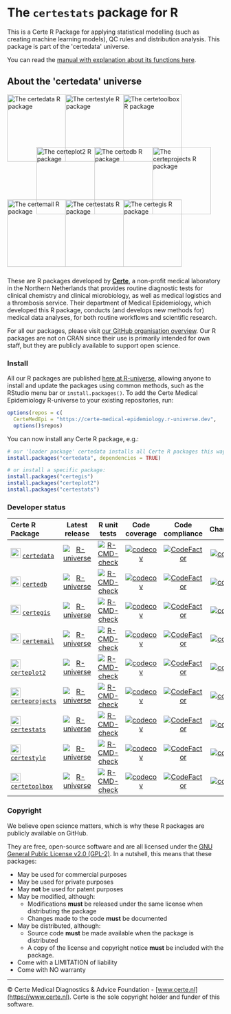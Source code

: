 # The `certestats` package for R

This is a Certe R Package for applying statistical modelling (such as creating machine learning models), QC rules and distribution analysis. This package is part of the 'certedata' universe.

You can read the [manual with explanation about its functions here](https://certe-medical-epidemiology.github.io/certestats/reference).

## About the 'certedata' universe

<div style="position: relative; height: 410px;">
  <a href="https://certe-medical-epidemiology.github.io/certedata/" target="_blank">
    <img src="https://certe-medical-epidemiology.github.io/certedata/logo.svg" alt="The certedata R package" style="position: absolute; left: 0px; top: 0px; width: 136px; height: 156px;">
  </a>
  <a href="https://certe-medical-epidemiology.github.io/certestyle/" target="_blank">
    <img src="https://certe-medical-epidemiology.github.io/certestyle/logo.svg" alt="The certestyle R package" style="position: absolute; left: 135px; top: 0px; width: 136px; height: 156px;">
  </a>
  <a href="https://certe-medical-epidemiology.github.io/certetoolbox/" target="_blank">
    <img src="https://certe-medical-epidemiology.github.io/certetoolbox/logo.svg" alt="The certetoolbox R package" style="position: absolute; left: 270px; top: 0px; width: 136px; height: 156px;">
  </a>
  
  <a href="https://certe-medical-epidemiology.github.io/certeplot2/" target="_blank">
    <img src="https://certe-medical-epidemiology.github.io/certeplot2/logo.svg" alt="The certeplot2 R package" style="position: absolute; left: 67.5px; top: 122px; width: 136px; height: 156px;">
  </a>
  <a href="https://certe-medical-epidemiology.github.io/certedb/" target="_blank">
    <img src="https://certe-medical-epidemiology.github.io/certedb/logo.svg" alt="The certedb R package" style="position: absolute; left: 202.5px; top: 122px; width: 136px; height: 156px;">
  </a>
  <a href="https://certe-medical-epidemiology.github.io/certeprojects/" target="_blank">
    <img src="https://certe-medical-epidemiology.github.io/certeprojects/logo.svg" alt="The certeprojects R package" style="position: absolute; left: 337.5px; top: 122px; width: 136px; height: 156px;">
  </a>

  <a href="https://certe-medical-epidemiology.github.io/certemail/" target="_blank">
    <img src="https://certe-medical-epidemiology.github.io/certemail/logo.svg" alt="The certemail R package" style="position: absolute; left: 0px; top: 244px; width: 136px; height: 156px;">
  </a>
  <a href="https://certe-medical-epidemiology.github.io/certestats/" target="_blank">
    <img src="https://certe-medical-epidemiology.github.io/certestats/logo.svg" alt="The certestats R package" style="position: absolute; left: 135px; top: 244px; width: 136px; height: 156px;">
  </a>
  <a href="https://certe-medical-epidemiology.github.io/certegis/" target="_blank">
    <img src="https://certe-medical-epidemiology.github.io/certegis/logo.svg" alt="The certegis R package" style="position: absolute; left: 270px; top: 244px; width: 136px; height: 156px;">
  </a>
</div>

These are R packages developed by [**Certe**](https://www.certe.nl), a non-profit medical laboratory in the Northern Netherlands that provides routine diagnostic tests for clinical chemistry and clinical microbiology, as well as medical logistics and a thrombosis service. Their department of Medical Epidemiology, which developed this R package, conducts (and develops new methods for) medical data analyses, for both routine workflows and scientific research.

For all our packages, please visit [our GitHub organisation overview](https://github.com/certe-medical-epidemiology). Our R packages are not on CRAN since their use is primarily intended for own staff, but they are publicly available to support open science. 

### Install

All our R packages are published [here at R-universe](https://certe-medical-epidemiology.r-universe.dev), allowing anyone to install and update the packages using common methods, such as the RStudio menu bar or `install.packages()`. To add the Certe Medical Epidemiology R-universe to your existing repositories, run:

```r
options(repos = c(
  CerteMedEpi = "https://certe-medical-epidemiology.r-universe.dev",
  options()$repos)
```

You can now install any Certe R package, e.g.:

```r
# our 'loader package' certedata installs all Certe R packages this way:
install.packages("certedata", dependencies = TRUE)

# or install a specific package:
install.packages("certegis")
install.packages("certeplot2")
install.packages("certestats")
```

### Developer status

| Certe R Package | Latest release | R unit tests | Code coverage | Code compliance | Changelog |
|:----------------|:--------------:|:------------:|:-------------:|:---------------:|:---------:|
| <img src="https://certe-medical-epidemiology.github.io/certedata/logo.svg" style="width: 20x; height: 23px;"> [`certedata`](https://certe-medical-epidemiology.github.io/certedata) | [![R-universe](https://certe-medical-epidemiology.r-universe.dev/badges/certedata?color=22bb55)](https://certe-medical-epidemiology.r-universe.dev) | [![R-CMD-check](https://github.com/certe-medical-epidemiology/certedata/actions/workflows/R-CMD-check.yaml/badge.svg?branch=main)](https://github.com/certe-medical-epidemiology/certedata/actions/workflows/R-CMD-check.yaml) | [![codecov](https://codecov.io/gh/certe-medical-epidemiology/certedata/branch/main/graph/badge.svg)](https://codecov.io/gh/certe-medical-epidemiology/certedata) |  [![CodeFactor](https://www.codefactor.io/repository/github/certe-medical-epidemiology/certedata/badge/main)](https://www.codefactor.io/repository/github/certe-medical-epidemiology/certedata/) | [![commits](https://badgen.net/github/commits/certe-medical-epidemiology/certedata/main?icon=github&color=green)](https://github.com/certe-medical-epidemiology/certedata/commits/main) |
| <img src="https://certe-medical-epidemiology.github.io/certedb/logo.svg" style="width: 20x; height: 23px;"> [`certedb`](https://certe-medical-epidemiology.github.io/certedb) | [![R-universe](https://certe-medical-epidemiology.r-universe.dev/badges/certedb?color=22bb55)](https://certe-medical-epidemiology.r-universe.dev) | [![R-CMD-check](https://github.com/certe-medical-epidemiology/certedb/actions/workflows/R-CMD-check.yaml/badge.svg?branch=main)](https://github.com/certe-medical-epidemiology/certedb/actions/workflows/R-CMD-check.yaml) | [![codecov](https://codecov.io/gh/certe-medical-epidemiology/certedb/branch/main/graph/badge.svg)](https://codecov.io/gh/certe-medical-epidemiology/certedb) |  [![CodeFactor](https://www.codefactor.io/repository/github/certe-medical-epidemiology/certedb/badge/main)](https://www.codefactor.io/repository/github/certe-medical-epidemiology/certedb/) | [![commits](https://badgen.net/github/commits/certe-medical-epidemiology/certedb/main?icon=github&color=green)](https://github.com/certe-medical-epidemiology/certedb/commits/main) |
| <img src="https://certe-medical-epidemiology.github.io/certegis/logo.svg" style="width: 20x; height: 23px;"> [`certegis`](https://certe-medical-epidemiology.github.io/certegis) | [![R-universe](https://certe-medical-epidemiology.r-universe.dev/badges/certegis?color=22bb55)](https://certe-medical-epidemiology.r-universe.dev) | [![R-CMD-check](https://github.com/certe-medical-epidemiology/certegis/actions/workflows/R-CMD-check.yaml/badge.svg?branch=main)](https://github.com/certe-medical-epidemiology/certegis/actions/workflows/R-CMD-check.yaml) | [![codecov](https://codecov.io/gh/certe-medical-epidemiology/certegis/branch/main/graph/badge.svg)](https://codecov.io/gh/certe-medical-epidemiology/certegis) |  [![CodeFactor](https://www.codefactor.io/repository/github/certe-medical-epidemiology/certegis/badge/main)](https://www.codefactor.io/repository/github/certe-medical-epidemiology/certegis/) | [![commits](https://badgen.net/github/commits/certe-medical-epidemiology/certegis/main?icon=github&color=green)](https://github.com/certe-medical-epidemiology/certegis/commits/main) |
| <img src="https://certe-medical-epidemiology.github.io/certemail/logo.svg" style="width: 20x; height: 23px;"> [`certemail`](https://certe-medical-epidemiology.github.io/certemail) | [![R-universe](https://certe-medical-epidemiology.r-universe.dev/badges/certemail?color=22bb55)](https://certe-medical-epidemiology.r-universe.dev) | [![R-CMD-check](https://github.com/certe-medical-epidemiology/certemail/actions/workflows/R-CMD-check.yaml/badge.svg?branch=main)](https://github.com/certe-medical-epidemiology/certemail/actions/workflows/R-CMD-check.yaml) | [![codecov](https://codecov.io/gh/certe-medical-epidemiology/certemail/branch/main/graph/badge.svg)](https://codecov.io/gh/certe-medical-epidemiology/certemail) |  [![CodeFactor](https://www.codefactor.io/repository/github/certe-medical-epidemiology/certemail/badge/main)](https://www.codefactor.io/repository/github/certe-medical-epidemiology/certemail/) | [![commits](https://badgen.net/github/commits/certe-medical-epidemiology/certemail/main?icon=github&color=green)](https://github.com/certe-medical-epidemiology/certemail/commits/main) |
| <img src="https://certe-medical-epidemiology.github.io/certeplot2/logo.svg" style="width: 20x; height: 23px;"> [`certeplot2`](https://certe-medical-epidemiology.github.io/certeplot2) | [![R-universe](https://certe-medical-epidemiology.r-universe.dev/badges/certeplot2?color=22bb55)](https://certe-medical-epidemiology.r-universe.dev) | [![R-CMD-check](https://github.com/certe-medical-epidemiology/certeplot2/actions/workflows/R-CMD-check.yaml/badge.svg?branch=main)](https://github.com/certe-medical-epidemiology/certeplot2/actions/workflows/R-CMD-check.yaml) | [![codecov](https://codecov.io/gh/certe-medical-epidemiology/certeplot2/branch/main/graph/badge.svg)](https://codecov.io/gh/certe-medical-epidemiology/certeplot2) |  [![CodeFactor](https://www.codefactor.io/repository/github/certe-medical-epidemiology/certeplot2/badge/main)](https://www.codefactor.io/repository/github/certe-medical-epidemiology/certeplot2/) | [![commits](https://badgen.net/github/commits/certe-medical-epidemiology/certeplot2/main?icon=github&color=green)](https://github.com/certe-medical-epidemiology/certeplot2/commits/main) |
| <img src="https://certe-medical-epidemiology.github.io/certeprojects/logo.svg" style="width: 20x; height: 23px;"> [`certeprojects`](https://certe-medical-epidemiology.github.io/certeprojects) | [![R-universe](https://certe-medical-epidemiology.r-universe.dev/badges/certeprojects?color=22bb55)](https://certe-medical-epidemiology.r-universe.dev) | [![R-CMD-check](https://github.com/certe-medical-epidemiology/certeprojects/actions/workflows/R-CMD-check.yaml/badge.svg?branch=main)](https://github.com/certe-medical-epidemiology/certeprojects/actions/workflows/R-CMD-check.yaml) | [![codecov](https://codecov.io/gh/certe-medical-epidemiology/certeprojects/branch/main/graph/badge.svg)](https://codecov.io/gh/certe-medical-epidemiology/certeprojects) |  [![CodeFactor](https://www.codefactor.io/repository/github/certe-medical-epidemiology/certeprojects/badge/main)](https://www.codefactor.io/repository/github/certe-medical-epidemiology/certeprojects/) | [![commits](https://badgen.net/github/commits/certe-medical-epidemiology/certeprojects/main?icon=github&color=green)](https://github.com/certe-medical-epidemiology/certeprojects/commits/main) |
| <img src="https://certe-medical-epidemiology.github.io/certestats/logo.svg" style="width: 20x; height: 23px;"> [`certestats`](https://certe-medical-epidemiology.github.io/certestats) | [![R-universe](https://certe-medical-epidemiology.r-universe.dev/badges/certestats?color=22bb55)](https://certe-medical-epidemiology.r-universe.dev) | [![R-CMD-check](https://github.com/certe-medical-epidemiology/certestats/actions/workflows/R-CMD-check.yaml/badge.svg?branch=main)](https://github.com/certe-medical-epidemiology/certestats/actions/workflows/R-CMD-check.yaml) | [![codecov](https://codecov.io/gh/certe-medical-epidemiology/certestats/branch/main/graph/badge.svg)](https://codecov.io/gh/certe-medical-epidemiology/certestats) |  [![CodeFactor](https://www.codefactor.io/repository/github/certe-medical-epidemiology/certestats/badge/main)](https://www.codefactor.io/repository/github/certe-medical-epidemiology/certestats/) | [![commits](https://badgen.net/github/commits/certe-medical-epidemiology/certestats/main?icon=github&color=green)](https://github.com/certe-medical-epidemiology/certestats/commits/main) |
| <img src="https://certe-medical-epidemiology.github.io/certestyle/logo.svg" style="width: 20x; height: 23px;"> [`certestyle`](https://certe-medical-epidemiology.github.io/certestyle) | [![R-universe](https://certe-medical-epidemiology.r-universe.dev/badges/certestyle?color=22bb55)](https://certe-medical-epidemiology.r-universe.dev) | [![R-CMD-check](https://github.com/certe-medical-epidemiology/certestyle/actions/workflows/R-CMD-check.yaml/badge.svg?branch=main)](https://github.com/certe-medical-epidemiology/certestyle/actions/workflows/R-CMD-check.yaml) | [![codecov](https://codecov.io/gh/certe-medical-epidemiology/certestyle/branch/main/graph/badge.svg)](https://codecov.io/gh/certe-medical-epidemiology/certestyle) |  [![CodeFactor](https://www.codefactor.io/repository/github/certe-medical-epidemiology/certestyle/badge/main)](https://www.codefactor.io/repository/github/certe-medical-epidemiology/certestyle/) | [![commits](https://badgen.net/github/commits/certe-medical-epidemiology/certestyle/main?icon=github&color=green)](https://github.com/certe-medical-epidemiology/certestyle/commits/main) |
| <img src="https://certe-medical-epidemiology.github.io/certetoolbox/logo.svg" style="width: 20x; height: 23px;"> [`certetoolbox`](https://certe-medical-epidemiology.github.io/certetoolbox) | [![R-universe](https://certe-medical-epidemiology.r-universe.dev/badges/certetoolbox?color=22bb55)](https://certe-medical-epidemiology.r-universe.dev) | [![R-CMD-check](https://github.com/certe-medical-epidemiology/certetoolbox/actions/workflows/R-CMD-check.yaml/badge.svg?branch=main)](https://github.com/certe-medical-epidemiology/certetoolbox/actions/workflows/R-CMD-check.yaml) | [![codecov](https://codecov.io/gh/certe-medical-epidemiology/certetoolbox/branch/main/graph/badge.svg)](https://codecov.io/gh/certe-medical-epidemiology/certetoolbox) |  [![CodeFactor](https://www.codefactor.io/repository/github/certe-medical-epidemiology/certetoolbox/badge/main)](https://www.codefactor.io/repository/github/certe-medical-epidemiology/certetoolbox/) | [![commits](https://badgen.net/github/commits/certe-medical-epidemiology/certetoolbox/main?icon=github&color=green)](https://github.com/certe-medical-epidemiology/certetoolbox/commits/main) |

### Copyright

We believe open science matters, which is why these R packages are publicly available on GitHub.

They are free, open-source software and are all licensed under the [GNU General Public License v2.0 (GPL-2)](./LICENSE.md). In a nutshell, this means that these packages:

- May be used for commercial purposes
- May be used for private purposes
- May **not** be used for patent purposes
- May be modified, although:
  - Modifications **must** be released under the same license when distributing the package
  - Changes made to the code **must** be documented
- May be distributed, although:
  - Source code **must** be made available when the package is distributed
  - A copy of the license and copyright notice **must** be included with the package.
- Come with a LIMITATION of liability
- Come with NO warranty

----

© Certe Medical Diagnostics & Advice Foundation - [www.certe.nl](https://www.certe.nl). Certe is the sole copyright holder and funder of this software.
